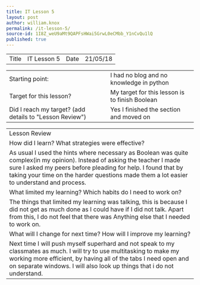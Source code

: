 ```yaml
---
title: IT Lesson 5
layout: post
author: william.knox
permalink: /it-lesson-5/
source-id: 1I8Z_weU9aMt9QAPFsHWai5GrwL0eCMbb_Y1nCvQu1lQ
published: true
---
```

<table>
  <tr>
    <td>Title</td>
    <td>IT Lesson 5</td>
    <td>Date</td>
    <td>21/05/18</td>
  </tr>
</table>


<table>
  <tr>
    <td>Starting point:</td>
    <td>I had no blog and no knowledge in python </td>
  </tr>
  <tr>
    <td>Target for this lesson?</td>
    <td>My target for this lesson is to finish Boolean </td>
  </tr>
  <tr>
    <td>Did I reach my target? 
(add details to "Lesson Review")</td>
    <td> Yes I finished the section and moved on </td>
  </tr>
</table>


<table>
  <tr>
    <td>Lesson Review</td>
  </tr>
  <tr>
    <td>How did I learn? What strategies were effective? </td>
  </tr>
  <tr>
    <td>As usual I used the hints where necessary as Boolean was quite complex(in my opinion). Instead of asking the teacher I made sure I asked my peers before pleading for help. I found that by taking your time on the harder questions made them a lot easier to understand and process.</td>
  </tr>
  <tr>
    <td>What limited my learning? Which habits do I need to work on? </td>
  </tr>
  <tr>
    <td>The things that limited my learning was talking, this is because I did not get as much done as I could have if I did not talk. Apart from this, I do not feel that there was Anything else that I needed to work on.</td>
  </tr>
  <tr>
    <td>What will I change for next time? How will I improve my learning?</td>
  </tr>
  <tr>
    <td>Next time I will push myself superhard and not speak to my classmates as much. I will try to use multitasking to make my working more efficient,  by having all of the tabs I need open and on separate windows. I will also look up things that i do not understand.</td>
  </tr>
</table>



